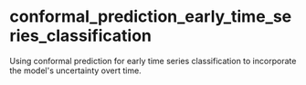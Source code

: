# conformal_prediction_early_time_series_classification
Using conformal prediction for early time series classification to incorporate the model's uncertainty overt time.
